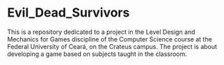 # Evil_Dead_Survivors
This is a repository dedicated to a project in the Level Design and Mechanics for Games discipline of the Computer Science course at the Federal University of Ceará, on the Crateus campus.  The project is about developing a game based on subjects taught in the classroom.
